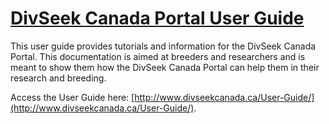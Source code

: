 
# [DivSeek Canada Portal User Guide](http://www.divseekcanada.ca/User-Guide/)

This user guide provides tutorials and information for the DivSeek Canada Portal. This documentation is aimed at breeders and researchers and is meant to show them how the DivSeek Canada Portal can help them in their research and breeding.

Access the User Guide here: [http://www.divseekcanada.ca/User-Guide/](http://www.divseekcanada.ca/User-Guide/).
